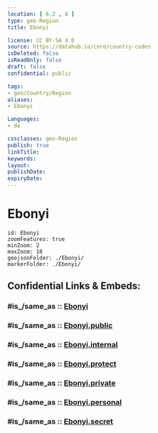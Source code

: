```yaml
---
location: [ 6.2 , 8 ] 
type: geo-Region
title: Ebonyi

license: CC BY-SA 4.0
source: https://datahub.io/core/country-codes
isDeleted: false
isReadOnly: false
draft: false
confidential: public

tags:
- geo/Country/Region
aliases:
- Ebonyi

Languages:
- de

cssclasses: geo-Region
publish: true
linkTitle: 
keywords: 
layout: 
publishDate: 
expiryDate: 
---
```


# Ebonyi

```leaflet
id: Ebonyi
zoomFeatures: true 
minZoom: 2 
maxZoom: 18
geojsonFolder: ./Ebonyi/
markerFolder: ./Ebonyi/
```


## Confidential Links & Embeds: 

### #is_/same_as :: [Ebonyi](/_Standards/Earth/Continent/Africa/Africa~Central/Nigeria/Zones~Nigeria/Nigeria~South-East/Ebonyi.md) 

### #is_/same_as :: [Ebonyi.public](/_public/Earth/Continent/Africa/Africa~Central/Nigeria/Zones~Nigeria/Nigeria~South-East/Ebonyi.public.md) 

### #is_/same_as :: [Ebonyi.internal](/_internal/Earth/Continent/Africa/Africa~Central/Nigeria/Zones~Nigeria/Nigeria~South-East/Ebonyi.internal.md) 

### #is_/same_as :: [Ebonyi.protect](/_protect/Earth/Continent/Africa/Africa~Central/Nigeria/Zones~Nigeria/Nigeria~South-East/Ebonyi.protect.md) 

### #is_/same_as :: [Ebonyi.private](/_private/Earth/Continent/Africa/Africa~Central/Nigeria/Zones~Nigeria/Nigeria~South-East/Ebonyi.private.md) 

### #is_/same_as :: [Ebonyi.personal](/_personal/Earth/Continent/Africa/Africa~Central/Nigeria/Zones~Nigeria/Nigeria~South-East/Ebonyi.personal.md) 

### #is_/same_as :: [Ebonyi.secret](/_secret/Earth/Continent/Africa/Africa~Central/Nigeria/Zones~Nigeria/Nigeria~South-East/Ebonyi.secret.md)

